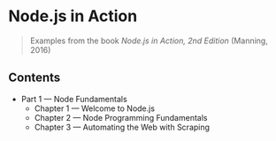 # Node.js in Action
> Examples from the book *Node.js in Action, 2nd Edition* (Manning, 2016)

## Contents
+ Part 1 &mdash; Node Fundamentals
  + Chapter 1 &mdash; Welcome to Node.js
  + Chapter 2 &mdash; Node Programming Fundamentals
  + Chapter 3 &mdash; Automating the Web with Scraping
